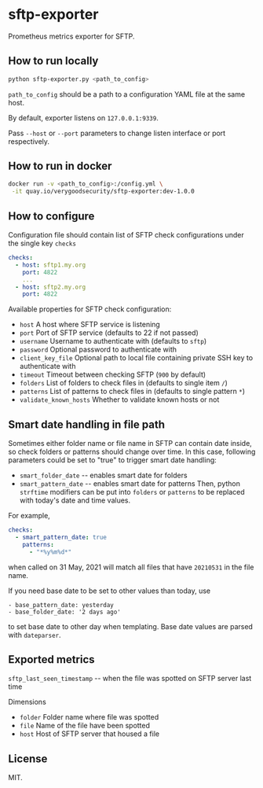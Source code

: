 sftp-exporter
=============

Prometheus metrics exporter for SFTP.


How to run locally
------------------

```bash
python sftp-exporter.py <path_to_config>
```

`path_to_config` should be a path to a
configuration YAML file at the same host.

By default, exporter listens on `127.0.0.1:9339`.

Pass `--host` or `--port` parameters to change
listen interface or port respectively.

How to run in docker
--------------------

```bash
docker run -v <path_to_config>:/config.yml \
 -it quay.io/verygoodsecurity/sftp-exporter:dev-1.0.0
```

How to configure
----------------
Configuration file should contain list of SFTP
check configurations under the single key `checks`

```yaml
checks:
  - host: sftp1.my.org
    port: 4822
    ...
  - host: sftp2.my.org
    port: 4822
```

Available properties for SFTP check configuration:
- `host` A host where SFTP service is listening
- `port` Port of SFTP service (defaults to 22 if not passed)
- `username` Username to authenticate with (defaults to `sftp`)
- `password` Optional password to authenticate with
- `client_key_file` Optional path to local file containing private SSH key to authenticate with
- `timeout` Timeout between checking SFTP (`900` by default)
- `folders` List of folders to check files in (defaults to single item `/`)
- `patterns` List of patterns to check files in (defaults to single pattern `*`)
- `validate_known_hosts` Whether to validate known hosts or not

Smart date handling in file path
--------------------------------
Sometimes either folder name or file name in SFTP can contain
date inside, so check folders or patterns should change over time.
In this case, following parameters could be set to "true" to trigger smart date handling:
- `smart_folder_date` -- enables smart date for folders
- `smart_pattern_date` -- enables smart date for patterns
Then, python `strftime` modifiers can be put into `folders` or `patterns`
  to be replaced with today's date and time values.

For example,

```yaml
checks:
  - smart_pattern_date: true
    patterns:
      - "*%y%m%d*"
```
when called on 31 May, 2021 will match all files that have
`20210531` in the file name.

If you need base date to be set to other values than today,
use
```
- base_pattern_date: yesterday
- base_folder_date: '2 days ago'
```
to set base date to other day when templating.
Base date values are parsed with `dateparser`.


Exported metrics
----------------

`sftp_last_seen_timestamp` -- when the file was spotted on SFTP server last time

Dimensions
 - `folder` Folder name where file was spotted
 - `file` Name of the file have been spotted
 - `host` Host of SFTP server that housed a file

License
-------
MIT.
